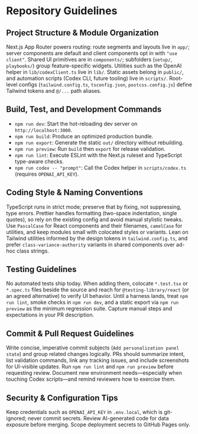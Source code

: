 # Repository Guidelines

## Project Structure & Module Organization
Next.js App Router powers routing: route segments and layouts live in `app/`; server components are default and client components opt in with `"use client"`. Shared UI primitives are in `components/`; subfolders (`setup/`, `playbooks/`) group feature-specific widgets. Utilities such as the OpenAI helper in `lib/codexClient.ts` live in `lib/`. Static assets belong in `public/`, and automation scripts (Codex CLI, future tooling) live in `scripts/`. Root-level configs (`tailwind.config.ts`, `tsconfig.json`, `postcss.config.js`) define Tailwind tokens and `@/...` path aliases.

## Build, Test, and Development Commands
- `npm run dev`: Start the hot-reloading dev server on `http://localhost:3000`.
- `npm run build`: Produce an optimized production bundle.
- `npm run export`: Generate the static `out/` directory without rebuilding.
- `npm run preview`: Run `build` then `export` for release validation.
- `npm run lint`: Execute ESLint with the Next.js ruleset and TypeScript type-aware checks.
- `npm run codex -- "prompt"`: Call the Codex helper in `scripts/codex.ts` (requires `OPENAI_API_KEY`).

## Coding Style & Naming Conventions
TypeScript runs in strict mode; preserve that by fixing, not suppressing, type errors. Prettier handles formatting (two-space indentation, single quotes), so rely on the existing config and avoid manual stylistic tweaks. Use `PascalCase` for React components and their filenames, `camelCase` for utilities, and keep modules small with colocated styles or variants. Lean on Tailwind utilities informed by the design tokens in `tailwind.config.ts`, and prefer `class-variance-authority` variants in shared components over ad-hoc class strings.

## Testing Guidelines
No automated tests ship today. When adding them, colocate `*.test.tsx` or `*.spec.ts` files beside the source and reach for `@testing-library/react` (or an agreed alternative) to verify UI behavior. Until a harness lands, treat `npm run lint`, smoke checks in `npm run dev`, and a static export via `npm run preview` as the minimum regression suite. Capture manual steps and expectations in your PR description.

## Commit & Pull Request Guidelines
Write concise, imperative commit subjects (`Add personalization panel state`) and group related changes logically. PRs should summarize intent, list validation commands, link any tracking issues, and include screenshots for UI-visible updates. Run `npm run lint` and `npm run preview` before requesting review. Document new environment needs—especially when touching Codex scripts—and remind reviewers how to exercise them.

## Security & Configuration Tips
Keep credentials such as `OPENAI_API_KEY` in `.env.local`, which is git-ignored; never commit secrets. Review AI-generated code for data exposure before merging. Scope deployment secrets to GitHub Pages only.
